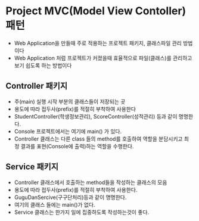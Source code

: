 # Project MVC(Model View Contoller) 패턴
* Web Application을 만들때 주로 적용하는 프로젝트 패키지, 클래스파일 관리 방법이다
* Web Application 처럼 프로젝트가 커졌을때 효율적으로 파일(클래스)를 관리하고 보기 쉽도록 하는 방법이다

## Controller 패키지
* 주(main) 실행 시작 부분의 클래스들이 저장되는 곳
* 용도에 따라 접두사(prefix)를 적절히 부착하여 사용한다
* StudentController(학생정보관리), ScoreController(성적관리) 등과 같이 명명한다.
* Console 프로젝트에서는 여기에 main() 가 있다.
* Controller 클래스는 다른 class 들의 method를 호출하여 역할을 분담시키고 최정 결과를 표현(Console에 출력)하는 역할을 수행한다.

## Service 패키지
* Controller 클래스에서 호출하는 method들을 작성하는 클래스의 모음
* 용도에 따라 접두사(prefix)를 적절히 부착하여 사용한다.
* GuguDanSercive(구구단처리)등과 같이 명명한다.
* 여기의 클래스 들에는 main()가 없다.
* Service 클래스는 한가지 일에 집중하도록 작성하는것이 좋다.